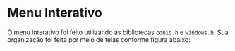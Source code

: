 # Menu Interativo

O menu interativo foi feito utilizando as bibliotecas ```conio.h``` e ```windows.h```. Sua organização foi feita por meio de telas conforme figura abaixo: 

